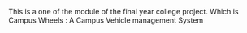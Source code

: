This  is a one of the module of the final year college project. 
Which is Campus Wheels : A Campus Vehicle management System
